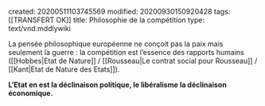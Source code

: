 created: 20200511103745569
modified: 20200930150920428
tags: [[TRANSFERT OK]]
title: Philosophie de la compétition
type: text/vnd.mddlywiki

La pensée philosophique européenne ne conçoit pas la paix mais seulement la guerre : la compétition est l’essence des rapports humains ([[Hobbes|Etat de Nature]] / [[Rousseau|Le contrat social pour Rousseau]] / [[Kant|Etat de Nature des Etats]]).

**L’Etat en est la déclinaison politique, le libéralisme la déclinaison économique.**